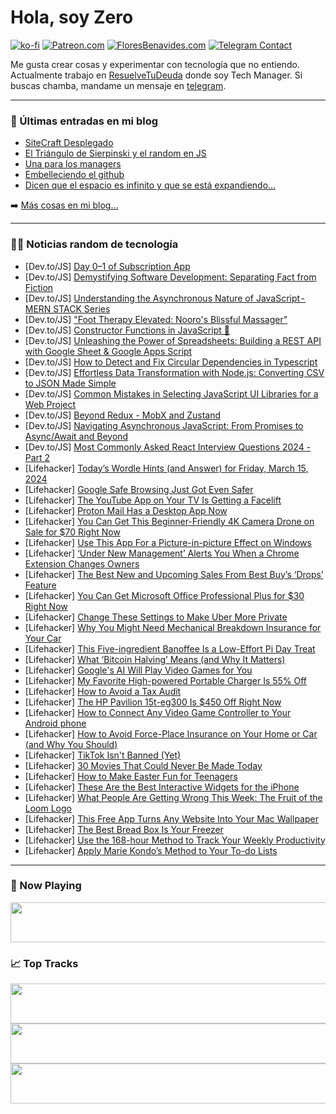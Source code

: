 # Hola, soy Zero

[![ko-fi](https://ko-fi.com/img/githubbutton_sm.svg)](https://ko-fi.com/J3J4N0LUK)
[![Patreon.com](https://img.shields.io/endpoint.svg?url=https%3A%2F%2Fshieldsio-patreon.vercel.app%2Fapi%3Fusername%3Dzerodragon%26type%3Dpatrons&style=for-the-badge)](https://patreon.com/zerodragon)
[![FloresBenavides.com](https://img.shields.io/website?down_message=oops&label=MiBlog&style=for-the-badge&up_message=online&url=https%3A%2F%2Ffloresbenavides.com)](https://floresbenavides.com)
[![Telegram Contact](https://img.shields.io/badge/escr%C3%ADbeme-ZeroDragon-%2326A5E4?style=for-the-badge&logo=telegram)](https://t.me/zerodragon)

Me gusta crear cosas y experimentar con tecnología que no entiendo.
Actualmente trabajo en [ResuelveTuDeuda](http://github.com/resuelve) donde soy Tech Manager.
Si buscas chamba, mandame un mensaje en [telegram](https://t.me/zerodragon).

---

### 📕 Últimas entradas en mi blog
<!-- BLOG-POST-LIST:START -->
- [SiteCraft Desplegado](https://floresbenavides.com/sitecraft-desplegado/)
- [El Triángulo de Sierpinski y el random en JS](https://floresbenavides.com/el-triangulo-de-sierpinski-y-el-random-en-js/)
- [Una para los managers](https://floresbenavides.com/una-para-los-managers/)
- [Embelleciendo el github](https://floresbenavides.com/embelleciendo-el-github/)
- [Dicen que el espacio es infinito y que se está expandiendo…](https://floresbenavides.com/dicen-que-el-espacio-es-infinito-y-que-se-esta-expandiendo/)
<!-- BLOG-POST-LIST:END -->

➡️ [Más cosas en mi blog...](https://floresbenavides.com)

---

### 👨‍💻 Noticias random de tecnología
<!-- TECH-POSTS:START -->
- [Dev.to/JS] [Day 0–1 of Subscription App](https://dev.to/hestia/day-0-1-of-subscription-app-3oln)
- [Dev.to/JS] [Demystifying Software Development: Separating Fact from Fiction](https://dev.to/nitin-rachabathuni/demystifying-software-development-separating-fact-from-fiction-16d0)
- [Dev.to/JS] [Understanding the Asynchronous Nature of JavaScript - MERN STACK Series](https://dev.to/sadanandgadwal/understanding-the-asynchronous-nature-of-javascript-mern-stack-series-3dan)
- [Dev.to/JS] [&quot;Foot Therapy Elevated: Nooro&#39;s Blissful Massager&quot;](https://dev.to/healthinfor47/foot-therapy-elevated-nooros-blissful-massager-44d6)
- [Dev.to/JS] [Constructor Functions in JavaScript 🤖](https://dev.to/nameismani/exploring-constructor-functions-in-javascript-704)
- [Dev.to/JS] [Unleashing the Power of Spreadsheets: Building a REST API with Google Sheet &amp; Google Apps Script](https://dev.to/sfsajid91/unleashing-the-power-of-spreadsheets-building-a-rest-api-with-google-sheet-google-apps-script-3mi1)
- [Dev.to/JS] [How to Detect and Fix Circular Dependencies in Typescript](https://dev.to/danywalls/how-to-detect-and-fix-circular-dependencies-in-typescript-27ai)
- [Dev.to/JS] [Effortless Data Transformation with Node.js: Converting CSV to JSON Made Simple](https://dev.to/webdev-mohdamir/effortless-data-transformation-with-nodejs-converting-csv-to-json-made-simple-5bpi)
- [Dev.to/JS] [Common Mistakes in Selecting JavaScript UI Libraries for a Web Project](https://dev.to/plazarev/common-mistakes-in-selecting-javascript-ui-libraries-for-a-web-project-32ei)
- [Dev.to/JS] [Beyond Redux - MobX and Zustand](https://dev.to/codeparrot/beyond-redux-mobx-and-zustand-g2a)
- [Dev.to/JS] [Navigating Asynchronous JavaScript: From Promises to Async/Await and Beyond](https://dev.to/andresclua/navigating-asynchronous-javascript-from-promises-to-asyncawait-and-beyond-13li)
- [Dev.to/JS] [Most Commonly Asked React Interview Questions 2024 - Part 2](https://dev.to/sayuj/most-commonly-asked-react-interview-questions-2024-part-2-1l17)
- [Lifehacker] [Today’s Wordle Hints &lpar;and Answer&rpar; for Friday, March 15, 2024](https://lifehacker.com/entertainment/wordle-hint-answer-today)
- [Lifehacker] [Google Safe Browsing Just Got Even Safer](https://lifehacker.com/tech/google-safe-browsing-just-got-safer)
- [Lifehacker] [The YouTube App on Your TV Is Getting a Facelift](https://lifehacker.com/tech/the-youtube-app-on-your-tv-is-getting-a-facelift)
- [Lifehacker] [Proton Mail Has a Desktop App Now](https://lifehacker.com/tech/proton-mail-now-has-a-desktop-app)
- [Lifehacker] [You Can Get This Beginner-Friendly 4K Camera Drone on Sale for $70 Right Now](https://lifehacker.com/tech/beginner-drone-sale)
- [Lifehacker] [Use This App For a Picture-in-picture Effect on Windows](https://lifehacker.com/tech/windows-picture-in-picture-app)
- [Lifehacker] [‘Under New Management’ Alerts You When a Chrome Extension Changes Owners](https://lifehacker.com/tech/under-new-management-alerts-you-when-chrome-extensions-change-owners)
- [Lifehacker] [The Best New and Upcoming Sales From Best Buy’s ‘Drops’ Feature](https://lifehacker.com/tech/best-buy-drops)
- [Lifehacker] [You Can Get Microsoft Office Professional Plus for $30 Right Now](https://lifehacker.com/tech/microsoft-office-professional-plus-sale)
- [Lifehacker] [Change These Settings to Make Uber More Private](https://lifehacker.com/tech/change-these-settings-to-make-uber-more-private)
- [Lifehacker] [Why You Might Need Mechanical Breakdown Insurance for Your Car](https://lifehacker.com/money/what-is-mechanical-breakdown-insurance-and-is-it-worth-it)
- [Lifehacker] [This Five-ingredient Banoffee Is a Low-Effort Pi Day Treat](https://lifehacker.com/food-drink/5-ingredient-banoffee-pie-recipe)
- [Lifehacker] [What ‘Bitcoin Halving’ Means &lpar;and Why It Matters&rpar;](https://lifehacker.com/money/what-is-bitcoin-halving)
- [Lifehacker] [Google&#39;s AI Will Play Video Games for You](https://lifehacker.com/tech/what-is-google-deepmind-sima)
- [Lifehacker] [My Favorite High-powered Portable Charger Is 55% Off](https://lifehacker.com/tech/iniu-portable-charger-sale-woot)
- [Lifehacker] [How to Avoid a Tax Audit](https://lifehacker.com/money/how-to-avoid-tax-audit)
- [Lifehacker] [The HP Pavilion 15t-eg300 Is $450 Off Right Now](https://lifehacker.com/tech/hp-pavilion-15t-eg300-sale)
- [Lifehacker] [How to Connect Any Video Game Controller to Your Android phone](https://lifehacker.com/tech/how-to-connect-any-video-game-controller-to-your-android-phone)
- [Lifehacker] [How to Avoid Force-Place Insurance on Your Home or Car &lpar;and Why You Should&rpar;](https://lifehacker.com/money/avoiding-force-place-insurance-policy-on-car-home)
- [Lifehacker] [TikTok Isn&#39;t Banned &lpar;Yet&rpar;](https://lifehacker.com/tech/tiktok-isnt-banned-yet)
- [Lifehacker] [30 Movies That Could Never Be Made Today](https://lifehacker.com/these-movies-could-never-be-made-today)
- [Lifehacker] [How to Make Easter Fun for Teenagers](https://lifehacker.com/fun-easter-ideas-for-teens-and-tweens)
- [Lifehacker] [These Are the Best Interactive Widgets for the iPhone](https://lifehacker.com/tech/the-best-interactive-widgets-iphone)
- [Lifehacker] [What People Are Getting Wrong This Week: The Fruit of the Loom Logo](https://lifehacker.com/entertainment/what-people-are-getting-wrong-this-week-the-fruit-of-the-loom-logo)
- [Lifehacker] [This Free App Turns Any Website Into Your Mac Wallpaper](https://lifehacker.com/tech/turn-any-website-into-your-mac-wallpaper)
- [Lifehacker] [The Best Bread Box Is Your Freezer](https://lifehacker.com/food-drink/how-to-store-bread-in-the-freezer)
- [Lifehacker] [Use the 168-hour Method to Track Your Weekly Productivity](https://lifehacker.com/work/use-the-168-method-for-weekly-productivity)
- [Lifehacker] [Apply Marie Kondo’s Method to Your To-do Lists](https://lifehacker.com/work/konmari-your-to-do-lists)<!-- TECH-POSTS:END -->

---

### 🎵 Now Playing
<a href="https://spotify-now-playing-dun.vercel.app/now-playing?open"><img src="https://spotify-now-playing-dun.vercel.app/now-playing" width="540" height="64"></a>

### 📈 Top Tracks
<a href="https://spotify-now-playing-dun.vercel.app/top-tracks?i=1&open"><img src="https://spotify-now-playing-dun.vercel.app/top-tracks?i=1" width="540" height="64"></a>
<a href="https://spotify-now-playing-dun.vercel.app/top-tracks?i=2&open"><img src="https://spotify-now-playing-dun.vercel.app/top-tracks?i=2" width="540" height="64"></a>
<a href="https://spotify-now-playing-dun.vercel.app/top-tracks?i=3&open"><img src="https://spotify-now-playing-dun.vercel.app/top-tracks?i=3" width="540" height="64"></a>
